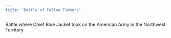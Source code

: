 ```yaml
---
title: "Battle of Fallen Timbers"
---
```

Battle where Chief Blue Jacket took on the American Army in the Northwest Territory

